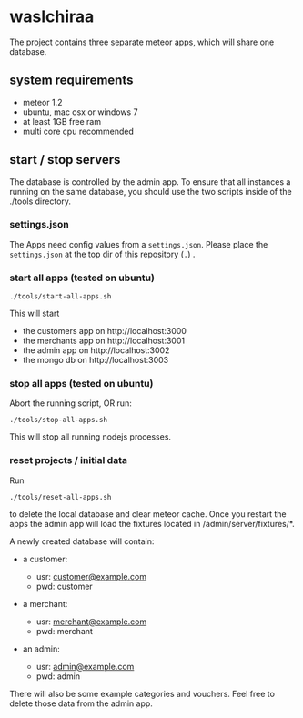 # waslchiraa

The project contains three separate meteor apps, which will share one database.

## system requirements
- meteor 1.2
- ubuntu, mac osx or windows 7
- at least 1GB free ram
- multi core cpu recommended

## start / stop servers

The database is controlled by the admin app. To ensure that all instances a 
running on the same database, you should use the two scripts inside of the 
./tools directory.

### settings.json 
The Apps need config values from a `settings.json`. 
Please place the `settings.json` at the top dir of 
this repository (`.`) .

### start all apps (tested on ubuntu)

    ./tools/start-all-apps.sh

This will start
- the customers app on http://localhost:3000
- the merchants app on http://localhost:3001
- the admin app on http://localhost:3002
- the mongo db on http://localhost:3003

### stop all apps (tested on ubuntu)

Abort the running script, OR run:

    ./tools/stop-all-apps.sh
    
This will stop all running nodejs processes.

### reset projects / initial data

Run

    ./tools/reset-all-apps.sh
    
to delete the local database and clear meteor cache. Once you restart the apps
the admin app will load the fixtures located in /admin/server/fixtures/*.

A newly created database will contain:

- a customer:
    - usr: customer@example.com
    - pwd: customer
    
- a merchant:
    - usr: merchant@example.com
    - pwd: merchant
    
- an admin:
    - usr: admin@example.com
    - pwd: admin

There will also be some example categories and vouchers. Feel free to delete
those data from the admin app.
